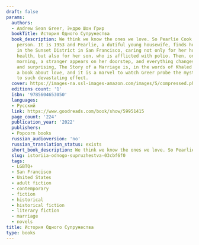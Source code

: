 ```yaml
---
draft: false
params:
  authors:
  - Andrew Sean Greer, Эндрю Шон Грир
  bookTitle: История Одного Супружества
  book_description: We think we know the ones we love. So Pearlie Cook begins her indirect, and devastating exploration of the mystery at the heart of every relationship -- how we can ever truly know another
    person. It is 1953 and Pearlie, a dutiful young housewife, finds herself living
    in the Sunset District in San Francisco, caring not only for her husband's fragile
    health, but also for her son, who is afflicted with polio. Then, one Saturday
    morning, a stranger appears on her doorstep, and everything changes. Lyrical,
    and surprising, The Story of a Marriage is, in the words of Khaled Housseini,
    a book about love, and it is a marvel to watch Greer probe the mysteries of love
    to such devastating effect.
  cover: https://images-na.ssl-images-amazon.com/images/S/compressed.photo.goodreads.com/books/1640625093i/59951415.jpg
  editions count: '1'
  isbn: '9785604653050'
  languages:
  - Русский
  link: https://www.goodreads.com/book/show/59951415
  page_count: '224'
  publication_year: '2022'
  publishers:
  - Popcorn books
  russian_audioversion: 'no'
  russian_translation_status: exists
  short_book_description: We think we know the ones we love. So Pearlie Cook begins her indirect, and devastating exploration of the mystery at the heart of every relationship...
  slug: istoriia-odnogo-supruzhestva-03cbf6f0
  tags:
  - LGBTQ+
  - San Francisco
  - United States
  - adult fiction
  - contemporary
  - fiction
  - historical
  - historical fiction
  - literary fiction
  - marriage
  - novels
title: История Одного Супружества
type: books
---
```

